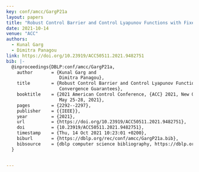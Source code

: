 ```yaml
---
key: conf/amcc/GargP21a
layout: papers
title: "Robust Control Barrier and Control Lyapunov Functions with Fixed-Time Convergence Guarantees."
date: 2021-10-14
venue: "ACC"
authors:
  - Kunal Garg
  - Dimitra Panagou
link: https://doi.org/10.23919/ACC50511.2021.9482751
bib: |-
  @inproceedings{DBLP:conf/amcc/GargP21a,
    author       = {Kunal Garg and
                    Dimitra Panagou},
    title        = {Robust Control Barrier and Control Lyapunov Functions with Fixed-Time
                    Convergence Guarantees},
    booktitle    = {2021 American Control Conference, {ACC} 2021, New Orleans, LA, USA,
                    May 25-28, 2021},
    pages        = {2292--2297},
    publisher    = {{IEEE}},
    year         = {2021},
    url          = {https://doi.org/10.23919/ACC50511.2021.9482751},
    doi          = {10.23919/ACC50511.2021.9482751},
    timestamp    = {Thu, 14 Oct 2021 10:23:01 +0200},
    biburl       = {https://dblp.org/rec/conf/amcc/GargP21a.bib},
    bibsource    = {dblp computer science bibliography, https://dblp.org}
  }


---
```

